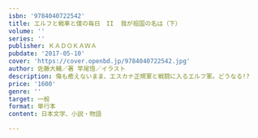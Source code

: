 ```yaml
---
isbn: '9784040722542'
title: エルフと戦車と僕の毎日　II  我が祖国の名は（下）
volume: ''
series: ''
publisher: ＫＡＤＯＫＡＷＡ
pubdate: '2017-05-10'
cover: 'https://cover.openbd.jp/9784040722542.jpg'
author: 佐藤大輔／著 竿尾悟／イラスト
description: 傷も癒えないまま、エスカナ正規軍と戦闘に入るエルフ軍。どうなる!?
price: '1600'
genre: ''
target: 一般
format: 単行本
content: 日本文学、小説・物語

---
```

